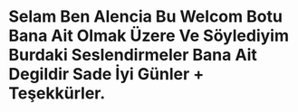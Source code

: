 # Selam Ben Alencia Bu Welcom Botu Bana Ait Olmak Üzere Ve Söylediyim Burdaki Seslendirmeler Bana Ait Degildir Sade İyi Günler + Teşekkürler.
